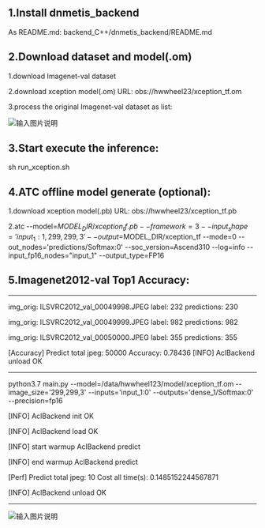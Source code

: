 ## 1.Install dnmetis_backend

As README.md:
backend_C++/dnmetis_backend/README.md

## 2.Download dataset and model(.om)

1.download  Imagenet-val dataset

2.download  xception model(.om) URL: obs://hwwheel23/xception_tf.om 

3.process the original Imagenet-val dataset as list:

![输入图片说明](https://images.gitee.com/uploads/images/2020/0918/234302_a572d632_5418572.jpeg "无标题.jpg")



## 3.Start execute the inference:

sh run_xception.sh


## 4.ATC offline model generate (optional):

1.download  xception model(.pb) URL: obs://hwwheel23/xception_tf.pb 

2.atc --model=$MODEL_DIR/xception_tf.pb --framework=3 --input_shape='input_1:1,299,299,3' --output=$MODEL_DIR/xception_tf --mode=0 --out_nodes='predictions/Softmax:0' --soc_version=Ascend310  --log=info --input_fp16_nodes="input_1" --output_type=FP16

## 5.Imagenet2012-val Top1 Accuracy:

--------------------------------------------------------------------------------------------------------------------
img_orig: ILSVRC2012_val_00049998.JPEG label: 232 predictions: 230 

img_orig: ILSVRC2012_val_00049999.JPEG label: 982 predictions: 982 

img_orig: ILSVRC2012_val_00050000.JPEG label: 355 predictions: 355 

[Accuracy] Predict total jpeg: 50000  Accuracy:  0.78436
[INFO] AclBackend unload OK

--------------------------------------------------------------------------------------------------------------------

python3.7 main.py --model=/data/hwwheel123/model/xception_tf.om --image_size='299,299,3' --inputs='input_1:0' --outputs='dense_1/Softmax:0' --precision=fp16

[INFO] AclBackend init OK

[INFO] AclBackend load OK

[INFO] start warmup AclBackend predict

[INFO] end warmup AclBackend predict

[Perf] Predict total jpeg: 10  Cost all time(s):  0.1485152244567871

[INFO] AclBackend unload OK

--------------------------------------------------------------------------------------------------------------------

![输入图片说明](https://images.gitee.com/uploads/images/2020/0919/210429_36b8fdd0_5418572.png "屏幕截图.png")
